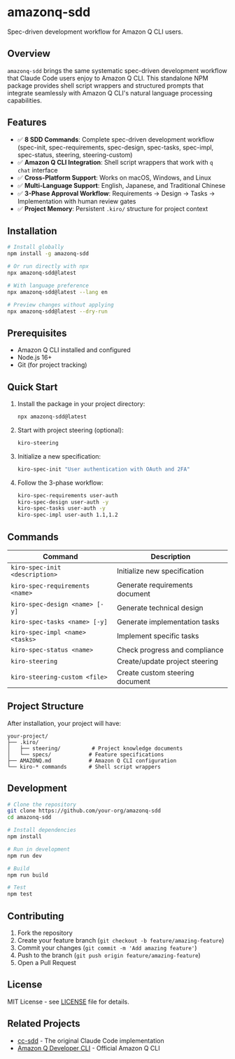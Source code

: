 # amazonq-sdd

Spec-driven development workflow for Amazon Q CLI users.

## Overview

`amazonq-sdd` brings the same systematic spec-driven development workflow that Claude Code users enjoy to Amazon Q CLI. This standalone NPM package provides shell script wrappers and structured prompts that integrate seamlessly with Amazon Q CLI's natural language processing capabilities.

## Features

- ✅ **8 SDD Commands**: Complete spec-driven development workflow (spec-init, spec-requirements, spec-design, spec-tasks, spec-impl, spec-status, steering, steering-custom)
- ✅ **Amazon Q CLI Integration**: Shell script wrappers that work with `q chat` interface
- ✅ **Cross-Platform Support**: Works on macOS, Windows, and Linux
- ✅ **Multi-Language Support**: English, Japanese, and Traditional Chinese
- ✅ **3-Phase Approval Workflow**: Requirements → Design → Tasks → Implementation with human review gates
- ✅ **Project Memory**: Persistent `.kiro/` structure for project context

## Installation

```bash
# Install globally
npm install -g amazonq-sdd

# Or run directly with npx
npx amazonq-sdd@latest

# With language preference
npx amazonq-sdd@latest --lang en

# Preview changes without applying
npx amazonq-sdd@latest --dry-run
```

## Prerequisites

- Amazon Q CLI installed and configured
- Node.js 16+ 
- Git (for project tracking)

## Quick Start

1. Install the package in your project directory:
   ```bash
   npx amazonq-sdd@latest
   ```

2. Start with project steering (optional):
   ```bash
   kiro-steering
   ```

3. Initialize a new specification:
   ```bash
   kiro-spec-init "User authentication with OAuth and 2FA"
   ```

4. Follow the 3-phase workflow:
   ```bash
   kiro-spec-requirements user-auth
   kiro-spec-design user-auth -y  
   kiro-spec-tasks user-auth -y
   kiro-spec-impl user-auth 1.1,1.2
   ```

## Commands

| Command | Description |
|---------|-------------|
| `kiro-spec-init <description>` | Initialize new specification |
| `kiro-spec-requirements <name>` | Generate requirements document |
| `kiro-spec-design <name> [-y]` | Generate technical design |
| `kiro-spec-tasks <name> [-y]` | Generate implementation tasks |
| `kiro-spec-impl <name> <tasks>` | Implement specific tasks |
| `kiro-spec-status <name>` | Check progress and compliance |
| `kiro-steering` | Create/update project steering |
| `kiro-steering-custom <file>` | Create custom steering document |

## Project Structure

After installation, your project will have:

```
your-project/
├── .kiro/
│   ├── steering/          # Project knowledge documents
│   └── specs/            # Feature specifications
├── AMAZONQ.md            # Amazon Q CLI configuration
└── kiro-* commands       # Shell script wrappers
```

## Development

```bash
# Clone the repository
git clone https://github.com/your-org/amazonq-sdd
cd amazonq-sdd

# Install dependencies
npm install

# Run in development
npm run dev

# Build
npm run build

# Test
npm test
```

## Contributing

1. Fork the repository
2. Create your feature branch (`git checkout -b feature/amazing-feature`)
3. Commit your changes (`git commit -m 'Add amazing feature'`)
4. Push to the branch (`git push origin feature/amazing-feature`)
5. Open a Pull Request

## License

MIT License - see [LICENSE](LICENSE) file for details.

## Related Projects

- [cc-sdd](https://github.com/gotalab/claude-code-spec) - The original Claude Code implementation
- [Amazon Q Developer CLI](https://github.com/aws/amazon-q-developer-cli) - Official Amazon Q CLI
